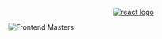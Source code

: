 <p align="center">
<a href="https://bit.ly/reactv7">
<img alt="react logo" title="React" src="https://raw.githubusercontent.com/btholt/complete-intro-to-react-v7/main/public/images/course-icon.png" />
</a>
</p>

![Frontend Masters](https://static.frontendmasters.com/assets/brand/logos/full.png)
